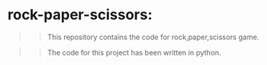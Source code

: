 # rock-paper-scissors:

>>This repository contains the code for rock,paper,scissors game.

>>The code for this project has been written in python. 